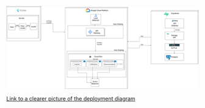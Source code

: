 ![Deployment Diagram](../../.vuepress/public/images/Deploy3.drawio.png)

[Link to a clearer picture of the deployment diagram](https://drive.google.com/file/d/1_hRZKMo0YfK88q-qTzM0SiANajPpIjxf/view?usp=drive_link)


